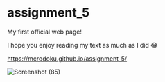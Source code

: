 # assignment_5
My first official web page!

I hope you enjoy reading my text as much as I did 😂

https://mcrodoku.github.io/assignment_5/

![Screenshot (85)](https://github.com/McRodoku/assignment_5/assets/126914671/6f21eebc-e19a-473f-8806-bdde1f17a9b9)

